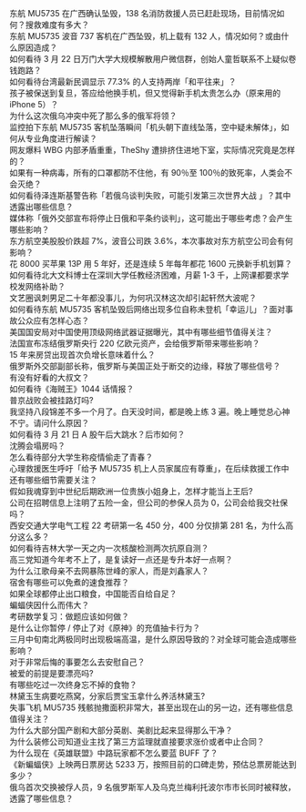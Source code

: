 东航 MU5735 在广西确认坠毁，138 名消防救援人员已赶赴现场，目前情况如何？搜救难度有多大？  
东航 MU5735 波音 737 客机在广西坠毁，机上载有 132 人，情况如何？或由什么原因造成？  
如何看待 3 月 22 日万门大学大规模解散用户微信群，创始人童哲联系不上疑似卷钱跑路？  
如何看待台湾最新民调显示 77.3% 的人支持两岸「和平往来」？  
孩子被保送到复旦，答应给他换手机，但又觉得新手机太贵怎么办（原来用的 iPhone 5）？  
为什么这次俄乌冲突中死了那么多的俄军将领？  
监控拍下东航 MU5735 客机坠落瞬间「机头朝下直线坠落，空中疑未解体」，如何从专业角度进行解读？  
网友爆料 WBG 内部矛盾重重，TheShy 遭排挤住进地下室，实际情况究竟是怎样的？  
如果有一种病毒，所有的口罩都防不住他，有 90％至 100％的致死率，人类会不会灭绝？  
如何看待泽连斯基警告称「若俄乌谈判失败，可能引发第三次世界大战 」？其中透露出哪些信息？  
媒体称「俄外交部宣布将停止日俄和平条约谈判」，这可能出于哪些考虑？会产生哪些影响？  
东方航空美股股价跌超 7%，波音公司跌 3.6%，本次事故对东方航空公司会有何影响？  
花 8000 买苹果 13P 用 5 年好，还是连续 5 年每年都花 1600 元换新手机划算？  
如何看待北大文科博士在深圳大学任教经济困难，月薪 1-3 千，上网课都要求学校发网络补助？  
文艺圈讽刺男足二十年都没事儿，为何巩汉林这次却引起轩然大波呢？  
如何看待东航 MU5735 客机坠毁后网络出现多位自称未登机「幸运儿」？面对事故公众应有怎样心态？  
美国国安局对中国使用顶级网络武器证据曝光，其中有哪些细节值得关注？  
法国宣布冻结俄罗斯央行 220 亿欧元资产，会给俄罗斯带来哪些影响？  
15 年来房贷出现首次负增长意味着什么？  
俄罗斯外交部副部长称，俄罗斯与美国正处于断交的边缘，释放了哪些信号？  
有没有好看的大叔文？  
如何看待《海贼王》1044 话情报？  
普京战败会被挂路灯吗?  
我坚持八段锦差不多一个月了。白天没时间，都是晚上练 3 遍。晚上睡觉总心神不宁。请问什么原因？  
如何看待 3 月 21 日 A 股午后大跳水？后市如何？  
沈腾会塌房吗？  
怎么看待部分大学生称疫情偷走了青春？  
心理救援医生呼吁「给予 MU5735 机上人员家属应有尊重」，在后续救援工作中还有哪些细节需要关注？  
假如我魂穿到中世纪后期欧洲一位贵族小姐身上，怎样才能当上王后?  
公司在招聘信息上注明了五险一金，但公司的参保人员为 0，公司会给我交社保吗？  
西安交通大学电气工程 22 考研第一名 450 分，400 分仅排第 281 名，为什么高分这么多？  
如何看待吉林大学一天之内一次核酸检测两次抗原自测？  
高三党知道今年考不上了，是复读好一点还是专升本好一点啊？  
为什么江歌母亲不去网暴陈世峰的家人，而是刘鑫家人？  
宿舍有哪些可以免煮的速食推荐？  
如果全球都停止出口粮食，中国能否自给自足？  
蝙蝠侠因什么而伟大？  
考研数学复习：做题应该如何做？  
是什么让你暂停 / 停止了对《原神》的充值抽卡行为？  
三月中旬南北两极同时出现极端高温，是什么原因导致的？对全球可能会造成哪些影响？  
对于非常后悔的事要怎么去安慰自己？  
被爱的前提是要漂亮吗?  
有哪些吃过一次终身忘不掉的食物？  
林黛玉生病要吃燕窝，分家后贾宝玉拿什么养活林黛玉?  
失事飞机 MU5735 残骸抛撒面积非常大，甚至出现在山的另一边，还有哪些信息值得关注？  
为什么大部分国产剧和大部分英剧、美剧比起来显得那么干净？  
为什么装修公司知道业主找了第三方监理就直接要求涨价或者中止合同？  
为什么现在《英雄联盟》中路玩家都不怎么要蓝 BUFF 了？  
《新蝙蝠侠》上映两日票房达 5233 万，按照目前的口碑走势，预估总票房能达到多少？  
俄乌首次交换被俘人员，9 名俄罗斯军人及乌克兰梅利托波尔市市长同时被释放，透露了哪些信息？  
